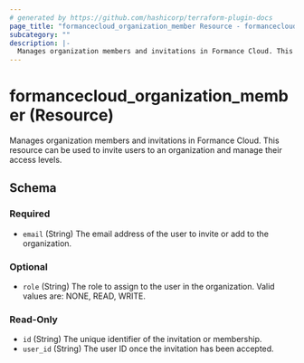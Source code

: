 ```yaml
---
# generated by https://github.com/hashicorp/terraform-plugin-docs
page_title: "formancecloud_organization_member Resource - formancecloud"
subcategory: ""
description: |-
  Manages organization members and invitations in Formance Cloud. This resource can be used to invite users to an organization and manage their access levels.
---
```


# formancecloud_organization_member (Resource)

Manages organization members and invitations in Formance Cloud. This resource can be used to invite users to an organization and manage their access levels.



<!-- schema generated by tfplugindocs -->
## Schema

### Required

- `email` (String) The email address of the user to invite or add to the organization.

### Optional

- `role` (String) The role to assign to the user in the organization. Valid values are: NONE, READ, WRITE.

### Read-Only

- `id` (String) The unique identifier of the invitation or membership.
- `user_id` (String) The user ID once the invitation has been accepted.

